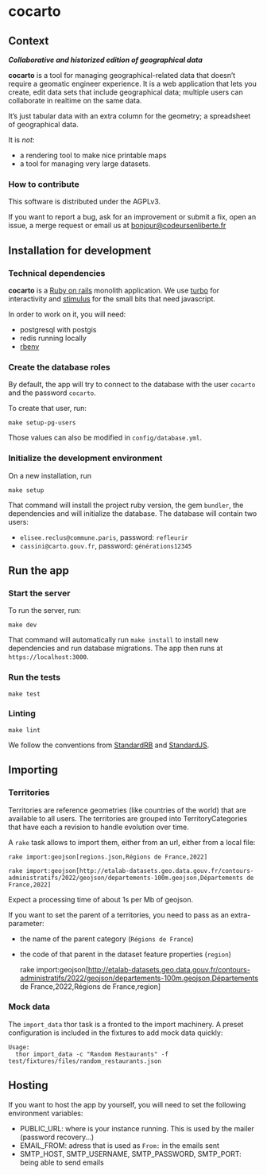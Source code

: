 # cocarto

## Context

***Collaborative and historized edition of geographical data***

**cocarto** is a tool for managing geographical-related data that doesn’t require a geomatic engineer experience.  It is a web application that lets you create, edit data sets that include geographical data; multiple users can collaborate in realtime on the same data.

It’s just tabular data with an extra column for the geometry; a spreadsheet of geographical data.

It is *not*:
* a rendering tool to make nice printable maps
* a tool for managing very large datasets.

### How to contribute

This software is distributed under the AGPLv3.

If you want to report a bug, ask for an improvement or submit a fix, open an issue, a merge request or email us at bonjour@codeursenliberte.fr

## Installation for development

### Technical dependencies

**cocarto** is a [Ruby on rails](https://rubyonrails.org/) monolith application. We use [turbo](https://turbo.hotwired.dev/) for interactivity and [stimulus](https://stimulus.hotwired.dev/) for the small bits that need javascript.

In order to work on it, you will need:
- postgresql with postgis
- redis running locally
- [rbenv](https://github.com/rbenv/rbenv-installer#rbenv-installer--doctor-scripts)

### Create the database roles

By default, the app will try to connect to the database with the user `cocarto` and the password `cocarto`.

To create that user, run:

    make setup-pg-users

Those values can also be modified in `config/database.yml`.

### Initialize the development environment

On a new installation, run

    make setup

That command will install the project ruby version, the gem `bundler`, the dependencies and will initialize the database. The database will contain two users:

* `elisee.reclus@commune.paris`, password: `refleurir`
* `cassini@carto.gouv.fr`, password: `générations12345`

## Run the app

### Start the server

To run the server, run:

    make dev

That command will automatically run `make install` to install new dependencies and run database migrations. The app then runs at `https://localhost:3000`.

### Run the tests

    make test

### Linting

    make lint

We follow the conventions from [StandardRB](https://github.com/testdouble/standard) and [StandardJS](https://standardjs.com/).

## Importing

### Territories

Territories are reference geometries (like countries of the world) that are available to all users.
The territories are grouped into TerritoryCategories that have each a revision to handle evolution over time.

A `rake` task allows to import them, either from an url, either from a local file:

    rake import:geojson[regions.json,Régions de France,2022]

    rake import:geojson[http://etalab-datasets.geo.data.gouv.fr/contours-administratifs/2022/geojson/departements-100m.geojson,Départements de France,2022]

Expect a processing time of about 1s per Mb of geojson.

If you want to set the parent of a territories, you need to pass as an extra-parameter:
* the name of the parent category (`Régions de France`)
* the code of that parent in the dataset feature properties (`region`)


    rake import:geojson[http://etalab-datasets.geo.data.gouv.fr/contours-administratifs/2022/geojson/departements-100m.geojson,Départements de France,2022,Régions de France,region]

### Mock data

The `import_data` thor task is a fronted to the import machinery. A preset configuration is included in the fixtures to add mock data quickly:

```
Usage:
  thor import_data -c "Random Restaurants" -f test/fixtures/files/random_restaurants.json
```

## Hosting

If you want to host the app by yourself, you will need to set the following environment variables:

* PUBLIC_URL: where is your instance running. This is used by the mailer (password recovery…)
* EMAIL_FROM: adress that is used as `From:` in the emails sent
* SMTP_HOST, SMTP_USERNAME, SMTP_PASSWORD, SMTP_PORT: being able to send emails
